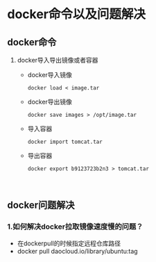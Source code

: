 # docker命令以及问题解决
## docker命令

1. docker导入导出镜像或者容器

   * docker导入镜像

     ```shell
     docker load < image.tar
     ```

   * docker导出镜像

     ```shell
     docker save images > /opt/image.tar
     ```

   * 导入容器

     ```shell
     docker import tomcat.tar
     ```

   * 导出容器

     ```shell
     docker export b9123723b2n3 > tomcat.tar
     ```

     ​

## docker问题解决
### 1.如何解决docker拉取镜像速度慢的问题？
*	在dockerpull的时候指定远程仓库路径
  * docker pull daocloud.io/library/ubuntu:tag

